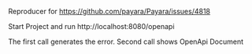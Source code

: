 Reproducer for https://github.com/payara/Payara/issues/4818

Start Project and run http://localhost:8080/openapi

The first call generates the error.
Second call shows OpenApi Document

